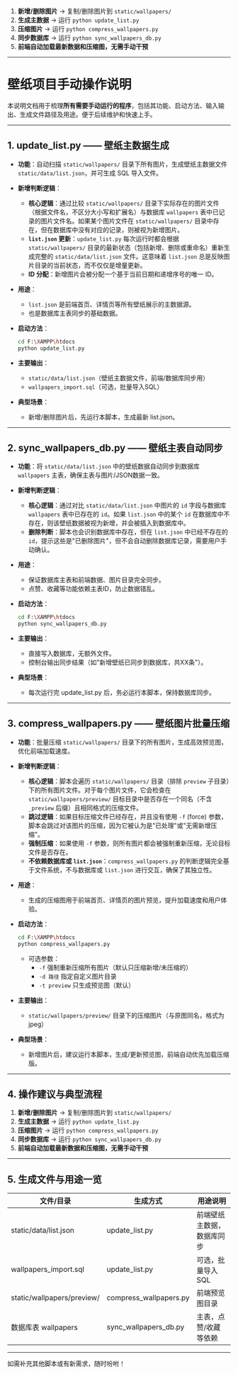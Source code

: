 1. **新增/删除图片** → 复制/删除图片到 `static/wallpapers/`
2. **生成主数据** → 运行 `python update_list.py`
3. **压缩图片** → 运行 `python compress_wallpapers.py`
4. **同步数据库** → 运行 `python sync_wallpapers_db.py`
5. **前端自动加载最新数据和压缩图，无需手动干预**
---

# 壁纸项目手动操作说明

本说明文档用于梳理**所有需要手动运行的程序**，包括其功能、启动方法、输入输出、生成文件路径及用途。便于后续维护和快速上手。

---

## 1. update_list.py —— 壁纸主数据生成

- **功能**：自动扫描 `static/wallpapers/` 目录下所有图片，生成壁纸主数据文件 `static/data/list.json`，并可生成 SQL 导入文件。
- **新增判断逻辑**：
  - **核心逻辑**：通过比较 `static/wallpapers/` 目录下实际存在的图片文件（根据文件名，不区分大小写和扩展名）与数据库 `wallpapers` 表中已记录的图片文件名。如果某个图片文件在 `static/wallpapers/` 目录中存在，但在数据库中没有对应的记录，则被视为新增图片。
  - **`list.json` 更新**：`update_list.py` 每次运行时都会根据 `static/wallpapers/` 目录的最新状态（包括新增、删除或重命名）重新生成完整的 `static/data/list.json` 文件。这意味着 `list.json` 总是反映图片目录的当前状态，而不仅仅是增量更新。
  - **ID 分配**：新增图片会被分配一个基于当前日期和递增序号的唯一 ID。

- **用途**：
  - `list.json` 是前端首页、详情页等所有壁纸展示的主数据源。
  - 也是数据库主表同步的基础数据。
- **启动方法**：
  ```bash
  cd F:\XAMPP\htdocs
  python update_list.py
  ```
- **主要输出**：
  - `static/data/list.json`（壁纸主数据文件，前端/数据库同步用）
  - `wallpapers_import.sql`（可选，批量导入SQL）
- **典型场景**：
  - 新增/删除图片后，先运行本脚本，生成最新 list.json。

---

## 2. sync_wallpapers_db.py —— 壁纸主表自动同步

- **功能**：将 `static/data/list.json` 中的壁纸数据自动同步到数据库 `wallpapers` 主表，确保主表与图片/JSON数据一致。
- **新增判断逻辑**：
  - **核心逻辑**：通过对比 `static/data/list.json` 中图片的 `id` 字段与数据库 `wallpapers` 表中已存在的 `id`。如果 `list.json` 中的某个 `id` 在数据库中不存在，则该壁纸数据被视为新增，并会被插入到数据库中。
  - **删除判断**：脚本也会识别数据库中存在，但在 `list.json` 中已经不存在的 `id`，提示这些是"已删除图片"，但不会自动删除数据库记录，需要用户手动确认。

- **用途**：
  - 保证数据库主表和前端数据、图片目录完全同步。
  - 点赞、收藏等功能依赖主表ID，防止数据错乱。
- **启动方法**：
  ```bash
  cd F:\XAMPP\htdocs
  python sync_wallpapers_db.py
  ```
- **主要输出**：
  - 直接写入数据库，无额外文件。
  - 控制台输出同步结果（如"新增壁纸已同步到数据库，共XX条"）。
- **典型场景**：
  - 每次运行完 update_list.py 后，务必运行本脚本，保持数据库同步。

---

## 3. compress_wallpapers.py —— 壁纸图片批量压缩

- **功能**：批量压缩 `static/wallpapers/` 目录下的所有图片，生成高效预览图，优化前端加载速度。
- **新增判断逻辑**：
  - **核心逻辑**：脚本会遍历 `static/wallpapers/` 目录（排除 `preview` 子目录）下的所有图片文件。对于每个图片文件，它会检查在 `static/wallpapers/preview/` 目标目录中是否存在一个同名（不含 `_preview` 后缀）且相同格式的压缩文件。
  - **跳过逻辑**：如果目标压缩文件已经存在，并且没有使用 `-f` (force) 参数，脚本会跳过对该图片的压缩，因为它被认为是"已处理"或"无需新增压缩"。
  - **强制压缩**：如果使用 `-f` 参数，则所有图片都会被强制重新压缩，无论目标文件是否存在。
  - **不依赖数据库或 `list.json`**：`compress_wallpapers.py` 的判断逻辑完全基于文件系统，不与数据库或 `list.json` 进行交互，确保了其独立性。

- **用途**：
  - 生成的压缩图用于前端首页、详情页的图片预览，提升加载速度和用户体验。
- **启动方法**：
  ```bash
  cd F:\XAMPP\htdocs
  python compress_wallpapers.py
  ```
  - 可选参数：
    - `-f` 强制重新压缩所有图片（默认只压缩新增/未压缩的）
    - `-d 路径` 指定自定义图片目录
    - `-t preview` 只生成预览图（默认）
- **主要输出**：
  - `static/wallpapers/preview/` 目录下的压缩图片（与原图同名，格式为jpeg）
- **典型场景**：
  - 新增图片后，建议运行本脚本，生成/更新预览图，前端自动优先加载压缩版。

---

## 4. 操作建议与典型流程

1. **新增/删除图片** → 复制/删除图片到 `static/wallpapers/`
2. **生成主数据** → 运行 `python update_list.py`
3. **压缩图片** → 运行 `python compress_wallpapers.py`
4. **同步数据库** → 运行 `python sync_wallpapers_db.py`
5. **前端自动加载最新数据和压缩图，无需手动干预**

---

## 5. 生成文件与用途一览

| 文件/目录                        | 生成方式                | 用途说明                   |
|----------------------------------|-------------------------|----------------------------|
| static/data/list.json            | update_list.py          | 前端壁纸主数据，数据库同步 |
| wallpapers_import.sql            | update_list.py          | 可选，批量导入SQL          |
| static/wallpapers/preview/       | compress_wallpapers.py  | 前端预览图目录             |
| 数据库表 wallpapers              | sync_wallpapers_db.py   | 主表，点赞/收藏等依赖      |

---

如需补充其他脚本或有新需求，随时吩咐！

